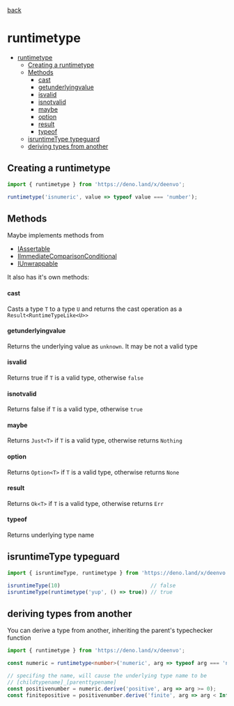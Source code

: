 [back](README.md)

# runtimetype

- [runtimetype](#runtimetype)
  - [Creating a runtimetype](#creating-a-runtimetype)
  - [Methods](#methods)
      - [cast](#cast)
      - [getunderlyingvalue](#getunderlyingvalue)
      - [isvalid](#isvalid)
      - [isnotvalid](#isnotvalid)
      - [maybe](#maybe)
      - [option](#option)
      - [result](#result)
      - [typeof](#typeof)
  - [isruntimeType typeguard](#isruntimetype-typeguard)
  - [deriving types from another](#deriving-types-from-another)

## Creating a runtimetype

```ts
import { runtimetype } from 'https://deno.land/x/deenvo';

runtimetype('isnumeric', value => typeof value === 'number');
```

## Methods

Maybe implements methods from

- [IAssertable](IAssertable.ts.md)
- [IImmediateComparisonConditional](IConditional.ts.md)
- [IUnwrappable](IUnwrappable.ts.md)

It also has it's own methods:

#### cast

Casts a type `T` to a type `U` and returns the cast operation as a `Result<RuntimeTypeLike<U>>`

#### getunderlyingvalue

Returns the underlying value as `unknown`. It may be not a valid type

#### isvalid

Returns true if `T` is a valid type, otherwise `false`

#### isnotvalid

Returns false if `T` is a valid type, otherwise `true`

#### maybe

Returns `Just<T>` if `T` is a valid type, otherwise returns `Nothing`

#### option

Returns `Option<T>` if `T` is a valid type, otherwise returns `None`

#### result

Returns `Ok<T>` if `T` is a valid type, otherwise returns `Err`

#### typeof

Returns underlying type name

## isruntimeType typeguard

```ts
import { isruntimeType, runtimetype } from 'https://deno.land/x/deenvo';

isruntimeType(10)                             // false
isruntimeType(runtimetype('yup', () => true)) // true
```

## deriving types from another

You can derive a type from another, inheriting the parent's typechecker function

```ts
import { runtimetype } from 'https://deno.land/x/deenvo';

const numeric = runtimetype<number>('numeric', arg => typeof arg === 'number');

// specifing the name, will cause the underlying type name to be
// [childtypename]_[parenttypename]
const positivenumber = numeric.derive('positive', arg => arg >= 0);             // typename is positive_numeric
const finitepositive = positivenumber.derive('finite', arg => arg < Infinity);  // typename is finite_positive_numeric
```